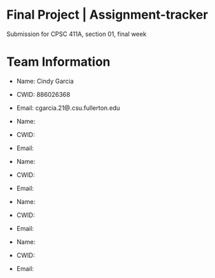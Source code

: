 # Final Project | Assignment-tracker

Submission for CPSC 411A, section 01, final week

# Team Information

* Name: Cindy Garcia
* CWID: 886026368
* Email: cgarcia.21@.csu.fullerton.edu

* Name: 
* CWID:
* Email:

* Name: 
* CWID:
* Email:

* Name: 
* CWID:
* Email:

* Name:
* CWID:
* Email: